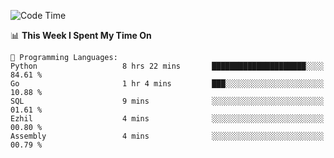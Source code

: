 <!--START_SECTION:waka-->
![Code Time](http://img.shields.io/badge/Code%20Time-985%20hrs%2037%20mins-blue)

📊 **This Week I Spent My Time On** 

```text
💬 Programming Languages: 
Python                   8 hrs 22 mins       █████████████████████░░░░   84.61 % 
Go                       1 hr 4 mins         ███░░░░░░░░░░░░░░░░░░░░░░   10.88 % 
SQL                      9 mins              ░░░░░░░░░░░░░░░░░░░░░░░░░   01.61 % 
Ezhil                    4 mins              ░░░░░░░░░░░░░░░░░░░░░░░░░   00.80 % 
Assembly                 4 mins              ░░░░░░░░░░░░░░░░░░░░░░░░░   00.79 % 
```


<!--END_SECTION:waka-->